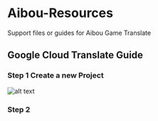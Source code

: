 # Aibou-Resources
Support files or guides for Aibou Game Translate

## Google Cloud Translate Guide
### Step 1 Create a new Project 
![alt text](http://url/to/img.png)
### Step 2 
